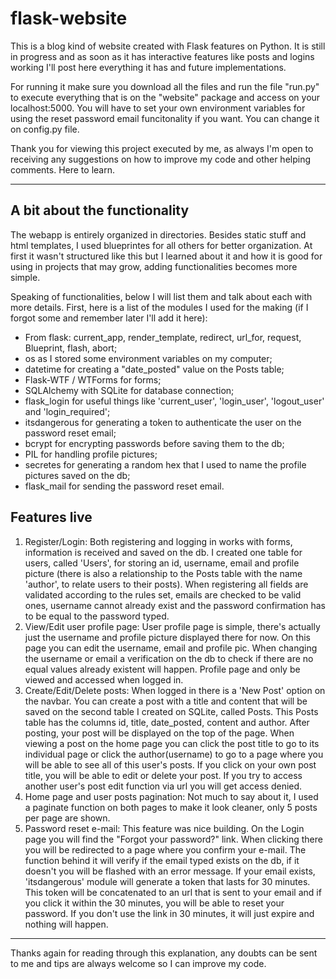# flask-website

This is a blog kind of website created with Flask features on Python. It is still in progress and as soon as it has interactive features like posts and logins working I'll post here everything it has and future implementations.

For running it make sure you download all the files and run the file "run.py" to execute everything that is on the "website" package and access on your localhost:5000. You will have to set your own environment variables for using the reset password email funcitonality if you want. You can change it on config.py file.

Thank you for viewing this project executed by me, as always I'm open to receiving any suggestions on how to improve my code and other helping comments. Here to learn.

--------------------------------------------------------------

## A bit about the functionality

The webapp is entirely organized in directories. Besides static stuff and html templates, I used blueprintes for all others for better organization. At first it wasn't structured like this but I learned about it and how it is good for using in projects that may grow, adding functionalities becomes more simple.

Speaking of functionalities, below I will list them and talk about each with more details. First, here is a list of the modules I used for the making (if I forgot some and remember later I'll add it here):
- From flask: current_app, render_template, redirect, url_for, request, Blueprint, flash, abort;
- os as I stored some environment variables on my computer;
- datetime for creating a "date_posted" value on the Posts table;
- Flask-WTF / WTForms for forms;
- SQLAlchemy with SQLite for database connection;
- flask_login for useful things like 'current_user', 'login_user', 'logout_user' and 'login_required';
- itsdangerous for generating a token to authenticate the user on the password reset email;
- bcrypt for encrypting passwords before saving them to the db;
- PIL for handling profile pictures;
- secretes for generating a random hex that I used to name the profile pictures saved on the db;
- flask_mail for sending the password reset email.

## Features live
1. Register/Login:
  Both registering and logging in works with forms, information is received and saved on the db. I created one table for users, called 'Users', for storing an id, username, email and profile picture (there is also a relationship to the Posts table with the name 'author', to relate users to their posts). When registering all fields are validated according to the rules set, emails are checked to be valid ones, username cannot already exist and the password confirmation has to be equal to the password typed.
2. View/Edit user profile page:
  User profile page is simple, there's actually just the username and profile picture displayed there for now. On this page you can edit the username, email and profile pic. When changing the username or email a verification on the db to check if there are no equal values already existent will happen. Profile page and only be viewed and accessed when logged in.
3. Create/Edit/Delete posts:
  When logged in there is a 'New Post' option on the navbar. You can create a post with a title and content that will be saved on the second table I created on SQLite, called Posts. This Posts table has the columns id, title, date_posted, content and author. After posting, your post will be displayed on the top of the page. When viewing a post on the home page you can click the post title to go to its individual page or click the author(username) to go to a page where you will be able to see all of this user's posts. If you click on your own post title, you will be able to edit or delete your post. If you try to access another user's post edit function via url you will get access denied.
4. Home page and user posts pagination:
  Not much to say about it, I used a paginate function on both pages to make it look cleaner, only 5 posts per page are shown.
5. Password reset e-mail:
  This feature was nice building. On the Login page you will find the "Forgot your password?" link. When clicking there you will be redirected to a page where you confirm your e-mail. The function behind it will verify if the email typed exists on the db, if it doesn't you will be flashed with an error message. If your email exists, 'itsdangerous' module will generate a token that lasts for 30 minutes. This token will be concatenated to an url that is sent to your email and if you click it within the 30 minutes, you will be able to reset your password. If you don't use the link in 30 minutes, it will just expire and nothing will happen.

--------------------------------------------------------------

Thanks again for reading through this explanation, any doubts can be sent to me and tips are always welcome so I can improve my code. 
